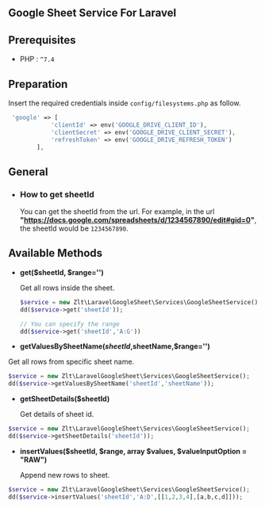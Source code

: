 ## Google Sheet Service For Laravel

## Prerequisites

- PHP : `^7.4`

## Preparation

Insert the required credentials inside `config/filesystems.php` as follow.

```php
 'google' => [
            'clientId' => env('GOOGLE_DRIVE_CLIENT_ID'),
            'clientSecret' => env('GOOGLE_DRIVE_CLIENT_SECRET'),
            'refreshToken' => env('GOOGLE_DRIVE_REFRESH_TOKEN')
        ],
```

## General

- ### How to get **sheetId**
  You can get the sheetId from the url.
  For example, in the url **"https://docs.google.com/spreadsheets/d/1234567890/edit#gid=0"**,
  the sheetId would be `1234567890`.
    

## Available Methods

- **get($sheetId, $range='')**

    Get all rows inside the sheet.
    ```php
    $service = new Zlt\LaravelGoogleSheet\Services\GoogleSheetService();
    dd($service->get('sheetId'));
  
    // You can specify the range 
    dd($service->get('sheetId','A:G'))  
   ```

- **getValuesBySheetName($sheetId,$sheetName,$range='')**

Get all rows from specific sheet name. 
```php
$service = new Zlt\LaravelGoogleSheet\Services\GoogleSheetService();
dd($service->getValuesBySheetName('sheetId','sheetName'));
 ```


- **getSheetDetails($sheetId)**
    
    Get details of sheet id.
```php
$service = new Zlt\LaravelGoogleSheet\Services\GoogleSheetService();
dd($service->getSheetDetails('sheetId'));
```

- **insertValues($sheetId, $range, array $values, $valueInputOption = "RAW")**
   
  Append new rows to sheet. 
```php
$service = new Zlt\LaravelGoogleSheet\Services\GoogleSheetService();
dd($service->insertValues('sheetId','A:D',[[1,2,3,4],[a,b,c,d]]));
```
